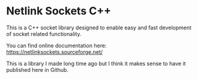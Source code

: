 # Netlink Sockets C++
This is a C++ socket library designed to enable easy and fast development of socket related functionality.

You can find online documentation here: https://netlinksockets.sourceforge.net/

This is a library I made long time ago but I think it makes sense to have it published here in Github.
